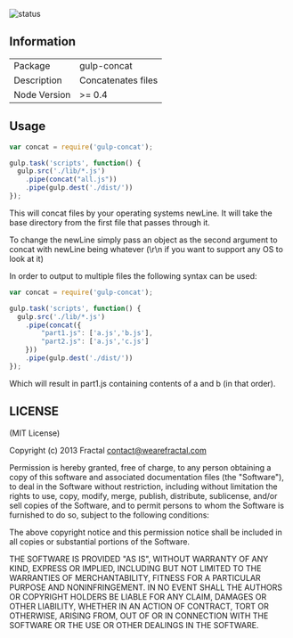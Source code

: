 ![status](https://secure.travis-ci.org/wearefractal/gulp-concat.png?branch=master)

## Information

<table>
<tr> 
<td>Package</td><td>gulp-concat</td>
</tr>
<tr>
<td>Description</td>
<td>Concatenates files</td>
</tr>
<tr>
<td>Node Version</td>
<td>>= 0.4</td>
</tr>
</table>

## Usage

```javascript
var concat = require('gulp-concat');

gulp.task('scripts', function() {
  gulp.src('./lib/*.js')
    .pipe(concat("all.js"))
    .pipe(gulp.dest('./dist/'))
});
```

This will concat files by your operating systems newLine. It will take the base directory from the first file that passes through it.

To change the newLine simply pass an object as the second argument to concat with newLine being whatever (\r\n if you want to support any OS to look at it)

In order to output to multiple files the following syntax can be used:

```javascript
var concat = require('gulp-concat');

gulp.task('scripts', function() {
  gulp.src('./lib/*.js')
    .pipe(concat({
    	"part1.js": ['a.js','b.js'],
    	"part2.js": ['a.js','c.js']
    }))
    .pipe(gulp.dest('./dist/'))
});
```
Which will result in part1.js containing contents of a and b (in that order).

## LICENSE

(MIT License)

Copyright (c) 2013 Fractal <contact@wearefractal.com>

Permission is hereby granted, free of charge, to any person obtaining
a copy of this software and associated documentation files (the
"Software"), to deal in the Software without restriction, including
without limitation the rights to use, copy, modify, merge, publish,
distribute, sublicense, and/or sell copies of the Software, and to
permit persons to whom the Software is furnished to do so, subject to
the following conditions:

The above copyright notice and this permission notice shall be
included in all copies or substantial portions of the Software.

THE SOFTWARE IS PROVIDED "AS IS", WITHOUT WARRANTY OF ANY KIND,
EXPRESS OR IMPLIED, INCLUDING BUT NOT LIMITED TO THE WARRANTIES OF
MERCHANTABILITY, FITNESS FOR A PARTICULAR PURPOSE AND
NONINFRINGEMENT. IN NO EVENT SHALL THE AUTHORS OR COPYRIGHT HOLDERS BE
LIABLE FOR ANY CLAIM, DAMAGES OR OTHER LIABILITY, WHETHER IN AN ACTION
OF CONTRACT, TORT OR OTHERWISE, ARISING FROM, OUT OF OR IN CONNECTION
WITH THE SOFTWARE OR THE USE OR OTHER DEALINGS IN THE SOFTWARE.
